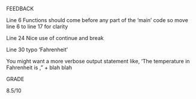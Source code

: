 FEEDBACK

Line 6 Functions should come before any part of the ‘main’ code so move line 6 to line 17 for clarity

Line 24 Nice use of continue and break

Line 30 typo ‘Fahrenheit’

You might want a more verbose output statement like, ‘The temperature in Fahrenheit is ,” + blah blah

GRADE 

8.5/10
